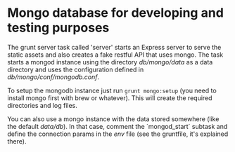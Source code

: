 # Mongo database for developing and testing purposes

The grunt server task called 'server' starts an Express server to serve the static assets and also creates a fake restful API that uses mongo.
The task starts a mongod instance using the directory *db/mongo/data* as a data directory and uses the configuration defined in *db/mongo/conf/mongodb.conf*.

To setup the mongodb instance just run `grunt mongo:setup` (you need to install mongo first with brew or whatever). This will create the required directories and log files.

You can also use a mongo instance with the data stored somewhere (like the default *data/db*). In that case, comment the ´mongod_start´ subtask and define the connection params in the *env* file (see the gruntfile, it's explained there).
